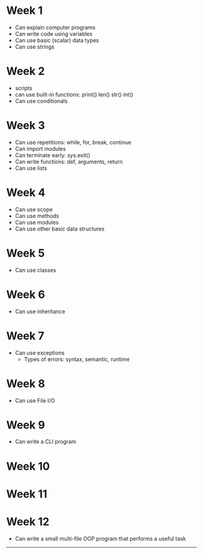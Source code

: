 <link rel="stylesheet" href="{{baseUrl}}/book/css/textbook.css">
<div class="website-content">
<div id="main">

# Week 1

<include src="../book/softwareEngineering/prosAndCons/outcomes.md" />

* Can explain computer programs
* Can write code using variables
* Can use basic (scalar) data types
* Can use strings

# Week 2

<include src="../book/modeling/modelingBehaviors/activityDiagrams/outcomes.md" />
<include src="../book/uml/activityDiagrams/introduction/what/outcomes.md" />
<include src="../book/uml/activityDiagrams/basicNotations/linearPaths/outcomes.md" />
<include src="../book/uml/activityDiagrams/basicNotations/alternatePaths/outcomes.md" />
<include src="../book/uml/activityDiagrams/basicNotations/parallelPaths/outcomes.md" />
<include src="../book/uml/activityDiagrams/basicNotations/rakes/outcomes.md" />
<include src="../book/uml/activityDiagrams/basicNotations/swimlanes/outcomes.md" />

* scripts
* can use built-in functions: print() len() str() int()
* Can use conditionals

# Week 3

<include src="../book/requirements/introduction/outcomes.md" />
<include src="../book/requirements/nonFunctionalRequirements/outcomes.md" />
<include src="../book/requirements/prioritizing/outcomes.md" />
<include src="../book/requirements/quality/outcomes.md" />
<include src="../book/gatheringRequirements/brainstorming/outcomes.md" />
<include src="../book/gatheringRequirements/userSurveys/outcomes.md" />
<include src="../book/gatheringRequirements/observation/outcomes.md" />
<include src="../book/gatheringRequirements/interviews/outcomes.md" />
<include src="../book/gatheringRequirements/focusGroups/outcomes.md" />
<include src="../book/gatheringRequirements/prototyping/outcomes.md" />
<include src="../book/gatheringRequirements/productSurveys/outcomes.md" />
<include src="../book/specifyingRequirements/prose/what/outcomes.md" />
<include src="../book/specifyingRequirements/featureList/what/outcomes.md" />
<include src="../book/specifyingRequirements/userStories/introduction/outcomes.md" />
<include src="../book/specifyingRequirements/userStories/details/outcomes.md" />
<include src="../book/specifyingRequirements/userStories/usage/outcomes.md" />
<include src="../book/specifyingRequirements/useCases/introduction/outcomes.md" />
<include src="../book/specifyingRequirements/useCases/identifying/outcomes.md" />
<include src="../book/specifyingRequirements/useCases/details/outcomes.md" />
<include src="../book/specifyingRequirements/useCases/usage/outcomes.md" />
<include src="../book/specifyingRequirements/glossary/what/outcomes.md" />
<include src="../book/specifyingRequirements/supplementaryRequirements/what/outcomes.md" />

* Can use repetitions: while, for, break, continue
* Can import modules
* Can terminate early: sys.exit()
* Can write functions: def, arguments, return
* Can use lists

# Week 4


<include src="../book/design/introduction/what/outcomes.md" />
<include src="../book/oopDesign/introduction/outcomes.md" />
<include src="../book/oopDesign/objects/basic/outcomes.md" />
<include src="../book/oopDesign/objects/abstraction/outcomes.md" />
<include src="../book/oopDesign/objects/encapsulation/outcomes.md" />
<include src="../book/oopDesign/classes/basic/outcomes.md" />
<include src="../book/oopImplementation/classes/outcomes.md" />
<include src="../book/uml/classDiagrams/introduction/what/outcomes.md" />
<include src="../book/uml/classDiagrams/classes/what/outcomes.md" />


* Can use scope
* Can use methods
* Can use modules
* Can use other basic data structures

# Week 5


<include src="../book/ides/introduction/what/outcomes.md" />
<include src="../book/ides/debugging/what/outcomes.md" />
<include src="../book/revisionControl/what/outcomes.md" />
<include src="../book/projectPlanning/workBreakdownStructure/outcomes.md" />
<include src="../book/projectPlanning/milestones/outcomes.md" />
<include src="../book/projectPlanning/buffers/outcomes.md" />
<include src="../book/projectPlanning/issueTrackers/outcomes.md" />
<include src="../book/projectPlanning/ganttCharts/outcomes.md" />
<include src="../book/projectPlanning/pertCharts/outcomes.md" />
<include src="../book/teamwork/teamStructures/outcomes.md" />

* Can use classes


# Week 6
<include src="../book/oopDesign/classes/classLevelMembers/outcomes.md" />
<include src="../book/oopImplementation/classLevelMembers/outcomes.md" />

<include src="../book/oopDesign/associations/basic/outcomes.md" />
<include src="../book/oopDesign/associations/navigability/outcomes.md" />
<include src="../book/oopDesign/associations/multiplicity/outcomes.md" />
<include src="../book/oopImplementation/associations/outcomes.md" />
<include src="../book/oopDesign/associations/dependencies/outcomes.md" />
<include src="../book/oopImplementation/dependencies/outcomes.md" />
<include src="../book/oopDesign/associations/composition/outcomes.md" />
<include src="../book/oopImplementation/composition/outcomes.md" />
<include src="../book/oopDesign/associations/aggregation/outcomes.md" />
<include src="../book/oopImplementation/aggregation/outcomes.md" />
<include src="../book/uml/classDiagrams/associations/basic/outcomes.md" />
<include src="../book/uml/classDiagrams/associations/navigability/outcomes.md" />
<include src="../book/uml/classDiagrams/associations/roles/outcomes.md" />
<include src="../book/uml/classDiagrams/associations/labels/outcomes.md" />
<include src="../book/uml/classDiagrams/associations/multiplicity/outcomes.md" />
<include src="../book/uml/classDiagrams/associationsAsAttributes/what/outcomes.md" />
<include src="../book/uml/classDiagrams/classLevelMembers/what/outcomes.md" />
<include src="../book/uml/classDiagrams/composition/what/outcomes.md" />
<include src="../book/uml/classDiagrams/aggregation/what/outcomes.md" />

<include src="../book/uml/objectDiagrams/introduction/outcomes.md" />
<include src="../book/uml/objectDiagrams/objects/outcomes.md" />
<include src="../book/uml/objectDiagrams/associations/what/outcomes.md" />

<include src="../book/oopDesign/inheritance/what/outcomes.md" />
<include src="../book/oopImplementation/inheritance/outcomes.md" />
<include src="../book/oopDesign/inheritance/overriding/outcomes.md" />
<include src="../book/oopImplementation/overriding/outcomes.md" />
<include src="../book/oopDesign/inheritance/overloading/outcomes.md" />
<include src="../book/oopImplementation/overloading/outcomes.md" />
<include src="../book/uml/classDiagrams/classInheritance/what/outcomes.md" />


* Can use inheritance

# Week 7

<include src="../book/errorHandling/introduction/what/outcomes.md" />
<include src="../book/errorHandling/exceptions/what/outcomes.md" />
<include src="../book/errorHandling/exceptions/how/outcomes.md" />
<include src="../book/errorHandling/exceptions/when/outcomes.md" />

* Can use exceptions
  * Types of errors: syntax, semantic, runtime 

<include src="../book/documentation/introduction/what/outcomes.md" />
<include src="../book/documentation/guidelines/aimForComprehensibility/what/outcomes.md" />
<include src="../book/documentation/guidelines/aimForComprehensibility/how/outcomes.md" />
<include src="../book/documentation/guidelines/documentMinimally/what/outcomes.md" />
<include src="../book/documentation/guidelines/documentMinimally/how/outcomes.md" />

# Week 8
<include src="../book/qualityAssurance/introduction/what/outcomes.md" />
<include src="../book/qualityAssurance/introduction/validationVsVerification/outcomes.md" />
<include src="../book/qualityAssurance/codeReviews/what/outcomes.md" />
<include src="../book/qualityAssurance/staticAnalysis/what/outcomes.md" />
<include src="../book/qualityAssurance/formalVerification/what/outcomes.md" />
<include src="../book/testing/introduction/what/outcomes.md" />
<include src="../book/testing/testingTypes/unitTesting/what/outcomes.md" />
<include src="../book/testing/testingTypes/integrationTesting/what/outcomes.md" />
<include src="../book/testing/testingTypes/systemTesting/what/outcomes.md" />
<include src="../book/testing/testingTypes/alphaBetaTesting/what/outcomes.md" />
<include src="../book/testing/testingTypes/developerTesting/what/outcomes.md" />
<include src="../book/testing/testingTypes/developerTesting/why/outcomes.md" />
<include src="../book/testing/testingTypes/acceptanceTesting/what/outcomes.md" />
<include src="../book/testing/testingTypes/acceptanceTesting/acceptanceVsSystemTesting/outcomes.md" />
<include src="../book/testing/testingTypes/regressionTesting/what/outcomes.md" />
<include src="../book/testing/testAutomation/what/outcomes.md" />
<include src="../book/testing/testAutomation/testingTextUis/outcomes.md" />
<include src="../book/testCaseDesign/introduction/what/outcomes.md" />
<include src="../book/testCaseDesign/introduction/blackVsGlass/outcomes.md" />

* Can use File I/O

# Week 9

<include src="../book/testCaseDesign/equivalencePartitions/what/outcomes.md" />
<include src="../book/testCaseDesign/equivalencePartitions/basic/outcomes.md" />
<include src="../book/testCaseDesign/equivalencePartitions/intermediate/outcomes.md" />
<include src="../book/testCaseDesign/boundaryValueAnalysis/what/outcomes.md" />
<include src="../book/testCaseDesign/boundaryValueAnalysis/how/outcomes.md" />

* Can write a CLI program

# Week 10

<include src="../book/codeQuality/introduction/basic/outcomes.md" />
<include src="../book/codeQuality/maximiseReadability/introduction/outcomes.md" />
<include src="../book/codeQuality/maximiseReadability/basic/outcomes.md" />
<include src="../book/codeQuality/followStandard/introduction/outcomes.md" />
<include src="../book/codeQuality/followStandard/basic/outcomes.md" />
<include src="../book/codeQuality/nameWell/introduction/outcomes.md" />
<include src="../book/codeQuality/nameWell/basic/outcomes.md" />
<include src="../book/codeQuality/commentMinimally/introduction/outcomes.md" />
<include src="../book/codeQuality/commentMinimally/basic/outcomes.md" />
<include src="../book/refactoring/what/outcomes.md" />


<include src="../book/reuse/introduction/what/outcomes.md" />
<include src="../book/reuse/introduction/when/outcomes.md" />
<include src="../book/reuse/apis/what/outcomes.md" />
<include src="../book/reuse/libraries/what/outcomes.md" />
<include src="../book/reuse/libraries/how/outcomes.md" />
<include src="../book/reuse/frameworks/what/outcomes.md" />
<include src="../book/reuse/frameworks/frameworksVsLibraries/outcomes.md" />
<include src="../book/reuse/platforms/what/outcomes.md" />

# Week 11

<include src="../book/designFundamentals/abstraction/what/outcomes.md" />
<include src="../book/modeling/introduction/what/outcomes.md" />
<include src="../book/modeling/introduction/how/outcomes.md" />
<include src="../book/modeling/introduction/umlModels/outcomes.md" />
<include src="../book/modeling/modelingStructures/classDiagramsBasic/outcomes.md" />
<include src="../book/modeling/modelingStructures/objectDiagrams/outcomes.md" />
<include src="../book/modeling/modelingStructures/objectOrientedDomainModels/outcomes.md" />

<include src="../book/modeling/modelingBehaviors/useCaseDiagrams/outcomes.md" />


<include src="../book/reuse/cloudComputing/what/outcomes.md" />
<include src="../book/reuse/cloudComputing/services/outcomes.md" />

# Week 12

<include src="../book/processModels/introduction/what/outcomes.md" />
<include src="../book/processModels/introduction/sequentialModels/outcomes.md" />
<include src="../book/processModels/introduction/iterativeModels/outcomes.md" />
<include src="../book/processModels/introduction/agileModels/outcomes.md" />
<include src="../book/processModels/exampleProcessModels/xp/outcomes.md" />
<include src="../book/processModels/exampleProcessModels/scrum/outcomes.md" />
<include src="../book/processModels/exampleProcessModels/unifiedProcess/outcomes.md" />
<include src="../book/processModels/more/cmmi/outcomes.md" />

* Can write a small multi-file OOP program that performs a useful task

---






<include src="../book/uml/notes/notes/outcomes.md" />

</div>
</div>
